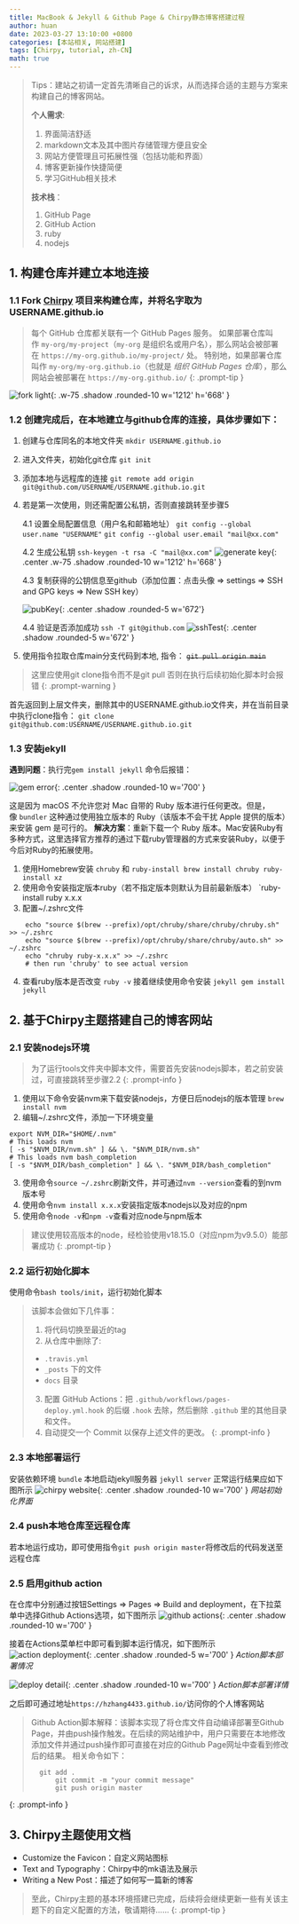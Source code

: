 ```yaml
---
title: MacBook & Jekyll & Github Page & Chirpy静态博客搭建过程
author: huan
date: 2023-03-27 13:10:00 +0800
categories: [本站相关, 网站搭建]
tags: [Chirpy, tutorial, zh-CN]
math: true
---
```


> Tips：建站之初请一定首先清晰自己的诉求，从而选择合适的主题与方案来构建自己的博客网站。
>
> **个人需求**:
>  1. 界面简洁舒适
>  2. markdown文本及其中图片存储管理方便且安全
>  3. 网站方便管理且可拓展性强（包括功能和界面）
>  4. 博客更新操作快捷简便
>  5. 学习GitHub相关技术
>
> **技术栈**：
>  1. GitHub Page
>  2. GitHub Action
>  3. ruby
>  4. nodejs

## 1. 构建仓库并建立本地连接
### 1.1 Fork [Chirpy](https://github.com/cotes2020/jekyll-theme-chirpy) 项目来构建仓库，并将名字取为USERNAME.github.io
> 每个 GitHub 仓库都关联有一个 GitHub Pages 服务。 如果部署仓库叫作 `my-org/my-project`（`my-org` 是组织名或用户名），那么网站会被部署在 `https://my-org.github.io/my-project/` 处。 特别地，如果部署仓库叫作 `my-org/my-org.github.io`（也就是 _组织 GitHub Pages 仓库_），那么网站会被部署在 `https://my-org.github.io/`
{: .prompt-tip }

![fork light](/assets/img/blog/20230327/fork_light.png){: .w-75 .shadow .rounded-10 w='1212' h='668' }

<!-- ![fork dark](/assets/img/blog/20230327/fork_dark.png){: .dark .w-75 .shadow .rounded-10 w='1212' h='668' } -->

### 1.2 创建完成后，在本地建立与github仓库的连接，具体步骤如下：
1. 创建与仓库同名的本地文件夹
	`mkdir USERNAME.github.io`
2. 进入文件夹，初始化git仓库
	`git init`
3. 添加本地与远程库的连接
	`git remote add origin git@github.com/USERNAME/USERNAME.github.io.git`
4. 若是第一次使用，则还需配置公私钥，否则直接跳转至步骤5

	4.1 设置全局配置信息（用户名和邮箱地址）
		`git config --global user.name "USERNAME"`
		`git config --global user.email "mail@xx.com" `

	4.2 生成公私钥
		`ssh-keygen -t rsa -C "mail@xx.com"`
		![generate key](/assets/img/blog/20230327/generate_key.png){: .center .w-75 .shadow .rounded-10 w='1212' h='668' }

	4.3 复制获得的公钥信息至github（添加位置：点击头像 => settings => SSH and GPG keys => New SSH key）
	
	![pubKey](/assets/img/blog/20230327/pubKey.png){: .center .shadow .rounded-5 w='672'}
	
	4.4 验证是否添加成功
		`ssh -T git@github.com`
		![sshTest](/assets/img/blog/20230327/sshTest.png){: .center .shadow .rounded-5 w='672' }
5. 使用指令拉取仓库main分支代码到本地, 指令： ~~`git pull origin main`~~

> 这里应使用git clone指令而不是git pull 否则在执行后续初始化脚本时会报错
{: .prompt-warning }

首先返回到上层文件夹，删除其中的USERNAME.github.io文件夹，并在当前目录中执行clone指令：
`git clone git@github.com:USERNAME/USERNAME.github.io.git`
	
### 1.3 安装jekyll
**遇到问题**：执行完`gem install jekyll` 命令后报错：

![gem error](/assets/img/blog/20230327/gem_error.png){: .center .shadow .rounded-10 w='700' }

这是因为 macOS 不允许您对 Mac 自带的 Ruby 版本进行任何更改。但是，像 `bundler` 这种通过使用独立版本的 Ruby（该版本不会干扰 Apple 提供的版本）来安装 gem 是可行的。
**解决方案**：重新下载一个 Ruby 版本。Mac安装Ruby有多种方式，这里选择官方推荐的通过下载ruby管理器的方式来安装Ruby，以便于今后对Ruby的拓展使用。
1. 使用Homebrew安装 `chruby` 和 `ruby-install` 
	`brew install chruby ruby-install xz`
2. 使用命令安装指定版本ruby（若不指定版本则默认为目前最新版本）
	`ruby-install ruby x.x.x
3. 配置~/.zshrc文件
```
	echo "source $(brew --prefix)/opt/chruby/share/chruby/chruby.sh" >> ~/.zshrc
	echo "source $(brew --prefix)/opt/chruby/share/chruby/auto.sh" >> ~/.zshrc 
	echo "chruby ruby-x.x.x" >> ~/.zshrc 
	# then run 'chruby' to see actual version
```
4. 查看ruby版本是否改变
	`ruby -v`
接着继续使用命令安装 `jekyll` 
`gem install jekyll`


## 2. 基于Chirpy主题搭建自己的博客网站

### 2.1 安装nodejs环境
> 为了运行tools文件夹中脚本文件，需要首先安装nodejs脚本，若之前安装过，可直接跳转至步骤2.2
{: .prompt-info }

1. 使用以下命令安装nvm来下载安装nodejs，方便日后nodejs的版本管理
	`brew install nvm`
2. 编辑~/.zshrc文件，添加一下环境变量
```
export NVM_DIR="$HOME/.nvm"
# This loads nvm
[ -s "$NVM_DIR/nvm.sh" ] && \. "$NVM_DIR/nvm.sh"  
# This loads nvm bash_completion
[ -s "$NVM_DIR/bash_completion" ] && \. "$NVM_DIR/bash_completion"  
```
3. 使用命令`source ~/.zshrc`刷新文件，并可通过`nvm --version`查看的到nvm版本号
4. 使用命令`nvm install x.x.x`安装指定版本nodejs以及对应的npm
5. 使用命令`node -v`和`npm -v`查看对应node与npm版本

>建议使用较高版本的node，经检验使用v18.15.0（对应npm为v9.5.0）能部署成功
{: .prompt-tip }

### 2.2 运行初始化脚本
使用命令`bash tools/init`，运行初始化脚本
> 该脚本会做如下几件事：
> 1.  将代码切换至最近的tag 
> 2.  从仓库中删除了:
>	- `.travis.yml`
>	- `_posts` 下的文件
>	- `docs` 目录
> 3. 配置 GitHub Actions：把 `.github/workflows/pages-deploy.yml.hook` 的后缀 `.hook` 去除，然后删除 `.github` 里的其他目录和文件。
> 4. 自动提交一个 Commit 以保存上述文件的更改。
{: .prompt-info }

### 2.3 本地部署运行
安装依赖环境
	`bundle`
本地启动jekyll服务器
	`jekyll server`
正常运行结果应如下图所示
![chirpy website](/assets/img/blog/20230327/chirpy_website.png){: .center .shadow .rounded-10 w='700' }
_网站初始化界面_

### 2.4 push本地仓库至远程仓库
若本地运行成功，即可使用指令`git push origin master`将修改后的代码发送至远程仓库
### 2.5 启用github action
在仓库中分别通过按钮Settings => Pages => Build and deployment，在下拉菜单中选择Github Actions选项，如下图所示
![github actions](/assets/img/blog/20230327/github_actions.png){: .center .shadow .rounded-10 w='700' }

接着在Actions菜单栏中即可看到脚本运行情况，如下图所示
![action deployment](/assets/img/blog/20230327/action_deployment.png){: .center .shadow .rounded-5 w='700' }
_Action脚本部署情况_

![deploy detail](/assets/img/blog/20230327/deploy_detail.png){: .center .shadow .rounded-10 w='700' }
_Action脚本部署详情_

之后即可通过地址`https://hzhang4433.github.io/`访问你的个人博客网站

>Github Action脚本解释：该脚本实现了将仓库文件自动编译部署至Github Page，并由push操作触发。在后续的网站维护中，用户只需要在本地修改添加文件并通过push操作即可直接在对应的Github Page网址中查看到修改后的结果。
>相关命令如下：
>```
> 	git add .
>		git commit -m "your commit message"
>		git push origin master
>	```
{: .prompt-info }


## 3. Chirpy主题使用文档
- Customize the Favicon：自定义网站图标
- Text and Typography：Chirpy中的mk语法及展示
- Writing a New Post：描述了如何写一篇新的博客

>至此，Chirpy主题的基本环境搭建已完成，后续将会继续更新一些有关该主题下的自定义配置的方法，敬请期待......
{: .prompt-tip }